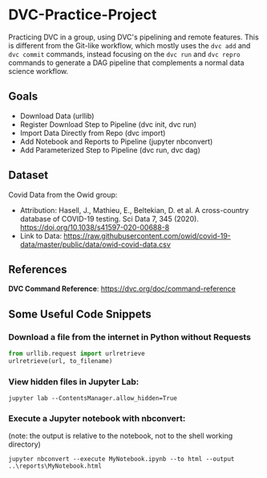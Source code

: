 # DVC-Practice-Project
Practicing DVC in a group, using DVC's pipelining and remote features.  This is different from the Git-like workflow, which mostly uses the `dvc add` and `dvc commit` commands, instead focusing on the `dvc run` and `dvc repro` commands to generate a DAG pipeline that complements a normal data science workflow.

## Goals

  - Download Data (urllib)
  - Register Download Step to Pipeline (dvc init, dvc run)
  - Import Data Directly from Repo (dvc import)
  - Add Notebook and Reports to Pipeline (jupyter nbconvert)
  - Add Parameterized Step to Pipeline (dvc run, dvc dag)

## Dataset

Covid Data from the Owid group: 
  - Attribution: Hasell, J., Mathieu, E., Beltekian, D. et al. A cross-country database of COVID-19 testing. Sci Data 7, 345 (2020). https://doi.org/10.1038/s41597-020-00688-8
  - Link to Data: https://raw.githubusercontent.com/owid/covid-19-data/master/public/data/owid-covid-data.csv
  
  
## References

**DVC Command Reference**:  https://dvc.org/doc/command-reference



## Some Useful Code Snippets

### Download a file from the internet in Python without Requests

```python
from urllib.request import urlretrieve
urlretrieve(url, to_filename)
```


### View hidden files in Jupyter Lab:

```
jupyter lab --ContentsManager.allow_hidden=True
```

### Execute a Jupyter notebook with nbconvert:

(note: the output is relative to the notebook, not to the shell working directory)

```
jupyter nbconvert --execute MyNotebook.ipynb --to html --output ..\reports\MyNotebook.html
```

